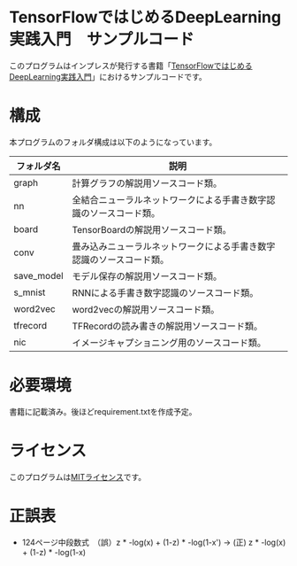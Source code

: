 TensorFlowではじめるDeepLearning実践入門　サンプルコード
====

このプログラムはインプレスが発行する書籍「[TensorFlowではじめるDeepLearning実践入門](https://book.impress.co.jp/books/1117101113)」におけるサンプルコードです。

# 構成

本プログラムのフォルダ構成は以下のようになっています。

| フォルダ名 | 説明 |
---|---
| graph | 計算グラフの解説用ソースコード類。 |
| nn | 全結合ニューラルネットワークによる手書き数字認識のソースコード類。 |
| board | TensorBoardの解説用ソースコード類。 |
| conv | 畳み込みニューラルネットワークによる手書き数字認識のソースコード類。 |
| save_model | モデル保存の解説用ソースコード類。|
| s_mnist | RNNによる手書き数字認識のソースコード類。 |
| word2vec | word2vecの解説用ソースコード類。 |
| tfrecord | TFRecordの読み書きの解説用ソースコード類。 |
| nic | イメージキャプショニング用のソースコード類。 |

# 必要環境
書籍に記載済み。後ほどrequirement.txtを作成予定。

# ライセンス
このプログラムは[MITライセンス](https://opensource.org/licenses/mit-license.php)です。

# 正誤表

- 124ページ中段数式　（誤）z * -log(x) + (1-z) * -log(1-x') -> (正) z * -log(x) + (1-z) * -log(1-x)
